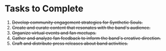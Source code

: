 # Tasks to Complete

1. ~~Develop community engagement strategies for Synthetic Souls.~~
2. ~~Create and curate content that resonates with the band's audience.~~
3. ~~Organize virtual events and fan meetups.~~
4. ~~Gather and analyze fan feedback to inform the band's creative direction.~~
5. ~~Craft and distribute press releases about band activities.~~

